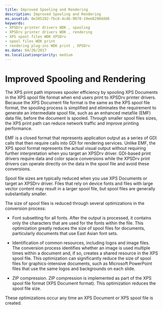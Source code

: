 ```yaml
---
title: Improved Spooling and Rendering
description: Improved Spooling and Rendering
ms.assetid: 0e385282-fbc8-4c4b-9070-19ee8290ddd6
keywords:
- XPSDrv printer drivers WDK , spooling
- XPSDrv printer drivers WDK , rendering
- XPS spool files WDK XPSDrv
- spool files WDK print
- rendering plug-ins WDK print , XPSDrv
ms.date: 04/20/2017
ms.localizationpriority: medium
---
```


# Improved Spooling and Rendering


The XPS print path improves spooler efficiency by spooling XPS Documents in the XPS spool file format when end users print to XPSDrv printer drivers. Because the XPS Document file format is the same as the XPS spool file format, the spooling process is simplified and eliminates the requirement to generate an intermediate spool file, such as an enhanced metafile (EMF) data file, before the document is spooled. Through smaller spool files sizes, the XPS print path can reduce network traffic and improve printing performance.

EMF is a closed format that represents application output as a series of GDI calls that then require calls into GDI for rendering services. Unlike EMF, the XPS spool format represents the actual visual output without requiring further interpretation when you target an XPSDrv driver. GDI-based print drivers require data and color space conversions while the XPSDrv print drivers can operate directly on the data in the spool file and avoid these conversions.

Spool file sizes are typically reduced when you use XPS Documents or target an XPSDrv driver. Files that rely on device fonts and files with large vector content may result in a larger spool file, but spool files are generally substantially smaller.

The size of spool files is reduced through several optimizations in the conversion process:

-   Font subsetting for all fonts. After the output is processed, it contains only the characters that are used for the fonts within the file. This optimization greatly reduces the size of spool files for documents, particularly documents that use East Asian font sets.

-   Identification of common resources, including logos and image files. The conversion process identifies whether an image is used multiple times within a document and, if so, creates a shared resource in the XPS spool file. This optimization can significantly reduce the size of spool files for graphics-intensive documents, such as Microsoft PowerPoint files that use the same logos and backgrounds on each slide.

-   ZIP compression. ZIP compression is implemented as part of the XPS spool file format (XPS Document format). This optimization reduces the spool file size.

These optimizations occur any time an XPS Document or XPS spool file is created.

 

 




